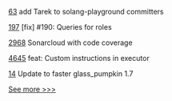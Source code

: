 
[63](https://github.com/hyperledger-labs/governance/pull/63) add Tarek to solang-playground committers

[197](https://github.com/hyperledger/iroha-python/pull/197) [fix] #190: Queries for roles

[2968](https://github.com/hyperledger/aries-cloudagent-python/pull/2968) Sonarcloud with code coverage

[4645](https://github.com/hyperledger/iroha/pull/4645) feat: Custom instructions in executor

[14](https://github.com/hyperledger-labs/agora-unknown_order/pull/14) Update to faster glass_pumpkin 1.7


[See more >>>](https://start-here.hyperledger.org/pull-requests)
